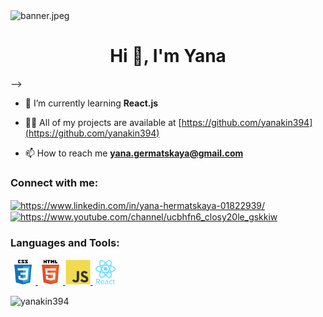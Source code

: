 <p><img src="banner" alt="banner.jpeg" align="center"></p> 
<h1 align="center">Hi 👋, I'm Yana</h1>
<!-- <p align="left"> <img src="https://komarev.com/ghpvc/?username=yanakin394&label=Profile%20views&color=0e75b6&style=flat" alt="yanakin394" /> </p>

<!-- <p align="left"> <a href="https://github.com/ryo-ma/github-profile-trophy"><img src="https://github-profile-trophy.vercel.app/?username=yanakin394" alt="yanakin394" /></a> </p>  -->-->

- 🌱 I’m currently learning **React.js**

- 👨‍💻 All of my projects are available at [https://github.com/yanakin394](https://github.com/yanakin394)

- 📫 How to reach me **yana.germatskaya@gmail.com**

<h3 align="left">Connect with me:</h3>
<p align="left">
<a href="https://linkedin.com/in/https://www.linkedin.com/in/yana-hermatskaya-01822939/" target="blank"><img align="center" src="https://raw.githubusercontent.com/rahuldkjain/github-profile-readme-generator/master/src/images/icons/Social/linked-in-alt.svg" alt="https://www.linkedin.com/in/yana-hermatskaya-01822939/" height="30" width="40" /></a>
<a href="https://www.youtube.com/c/https://www.youtube.com/channel/ucbhfn6_closy20le_gskkiw" target="blank"><img align="center" src="https://raw.githubusercontent.com/rahuldkjain/github-profile-readme-generator/master/src/images/icons/Social/youtube.svg" alt="https://www.youtube.com/channel/ucbhfn6_closy20le_gskkiw" height="30" width="40" /></a>
</p>

<h3 align="left">Languages and Tools:</h3>
<p align="left"> <a href="https://www.w3schools.com/css/" target="_blank" rel="noreferrer"> <img src="https://raw.githubusercontent.com/devicons/devicon/master/icons/css3/css3-original-wordmark.svg" alt="css3" width="40" height="40"/> </a> <a href="https://www.w3.org/html/" target="_blank" rel="noreferrer"> <img src="https://raw.githubusercontent.com/devicons/devicon/master/icons/html5/html5-original-wordmark.svg" alt="html5" width="40" height="40"/> </a> <a href="https://developer.mozilla.org/en-US/docs/Web/JavaScript" target="_blank" rel="noreferrer"> <img src="https://raw.githubusercontent.com/devicons/devicon/master/icons/javascript/javascript-original.svg" alt="javascript" width="40" height="40"/> </a> <a href="https://reactjs.org/" target="_blank" rel="noreferrer"> <img src="https://raw.githubusercontent.com/devicons/devicon/master/icons/react/react-original-wordmark.svg" alt="react" width="40" height="40"/> </a> </p>

<p><img align="center" src="https://github-readme-streak-stats.herokuapp.com/?user=yanakin394&" alt="yanakin394" /></p>
